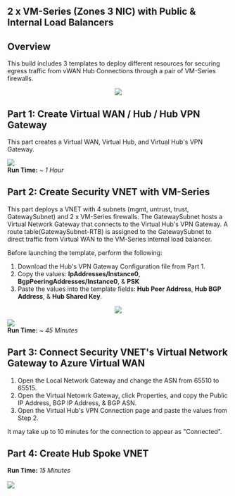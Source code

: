 ## 2 x VM-Series (Zones 3 NIC) with Public & Internal Load Balancers

## Overview
This build includes 3 templates to deploy different resources for securing egress traffic from vWAN Hub Connections through a pair of VM-Series firewalls.
<p align="center">
<img src="https://raw.githubusercontent.com/wwce/azure-arm/master/Azure-Common-Deployments/v1/images/2fw_3nic_zone_intlb_extlb_vwan.png">
</p>

## Part 1: Create Virtual WAN / Hub / Hub VPN Gateway
This part creates a Virtual WAN, Virtual Hub, and Virtual Hub's VPN Gateway. 


[<img src="http://azuredeploy.net/deploybutton.png"/>](https://portal.azure.com/#create/Microsoft.Template/uri/https%3A%2F%2Fraw.githubusercontent.com%2Fwwce%2Fazure-arm%2Fmaster%2FAzure-Common-Deployments%2Fv1%2F2fw_3nic_zone_intlb_extlb_vwan%2Fpart1_vwan.json)
</br>
**Run Time:** *~ 1 Hour*

## Part 2: Create Security VNET with VM-Series
This part deploys a VNET with 4 subnets (mgmt, untrust, trust, GatewaySubnet) and 2 x VM-Series firewalls.  The GatewaySubnet hosts a Virtual Network Gateway that connects to the Virtual Hub's VPN Gateway.  A route table(GatewaySubnet-RTB) is assigned to the GatewaySubnet to direct traffic from Virtual WAN to the VM-Series internal load balancer.

Before launching the template, perform the following:
1. Download the Hub's VPN Gateway Configuration file from Part 1.
2. Copy the values: **IpAddresses/Instance0**, **BgpPeeringAddresses/Instance0**, & **PSK** 
3. Paste the values into the template fields: **Hub Peer Address**, **Hub BGP Address**, & **Hub Shared Key**.

<p align="center">
<img src="https://raw.githubusercontent.com/wwce/azure-arm/master/Azure-Common-Deployments/v1/images/2fw_3nic_zone_intlb_extlb_vwan_vpn_config.png">
</p>

[<img src="http://azuredeploy.net/deploybutton.png"/>](https://portal.azure.com/#create/Microsoft.Template/uri/https%3A%2F%2Fraw.githubusercontent.com%2Fwwce%2Fazure-arm%2Fmaster%2FAzure-Common-Deployments%2Fv1%2F2fw_3nic_zone_intlb_extlb_vwan%2Fpart2_security.json)
</br>
**Run Time:** *~ 45 Minutes*

## Part 3: Connect Security VNET's Virtual Network Gateway to Azure Virtual WAN
1. Open the Local Network Gateway and change the ASN from 65510 to 65515.
2. Open the Virtual Netowrk Gateway, click Properties, and copy the Public IP Address, BGP IP Address, & BGP ASN.
3. Open the Virtual Hub's VPN Connection page and paste the values from Step 2.

It may take up to 10 minutes for the connection to appear as "Connected".

## Part 4: Create Hub Spoke VNET
**Run Time:** *15 Minutes*
</br>
</br>
[<img src="http://azuredeploy.net/deploybutton.png"/>](https://portal.azure.com/#create/Microsoft.Template/uri/https%3A%2F%2Fraw.githubusercontent.com%2Fwwce%2Fazure-arm%2Fmaster%2FAzure-Common-Deployments%2Fv1%2F2fw_3nic_zone_intlb_extlb_vwan%2Fpart3_spoke.json)

